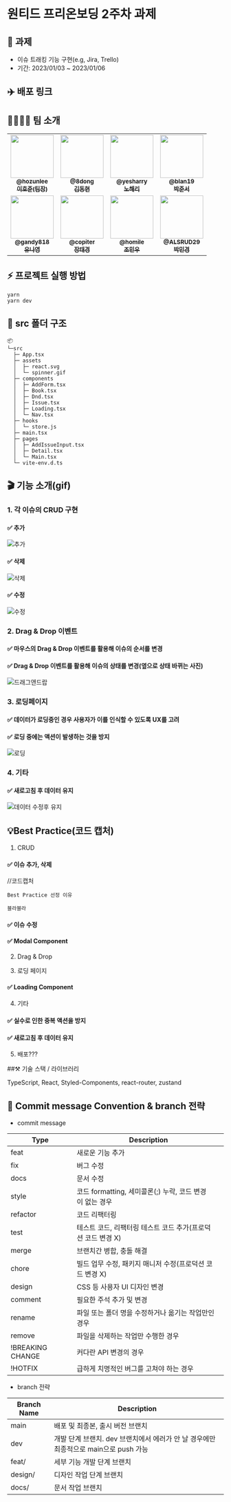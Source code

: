 # 원티드 프리온보딩 2주차 과제

## 🤝 과제 
- 이슈 트래킹 기능 구현(e.g, Jira, Trello)
- 기간: 2023/01/03 ~ 2023/01/06

## ✈️ 배포 링크

## 👨‍👩‍👧‍👦 팀 소개

<table>
<tr>
    <td align="center">
        <a href="https://github.com/hozunlee">
        <img src="https://avatars.githubusercontent.com/u/60101732?v=4" width="100px;" alt=""/>
        <br />
        <sub><b>@hozunlee</b></sub>
        <br />
        <sub><b>이호준(팀장)</b></sub>
        </a>
    </td>
    <td align="center">
        <a href="https://github.com/8dong">
        <img src="https://avatars.githubusercontent.com/u/96307662?v=4" width="100px;" alt=""/>
        <br />
        <sub><b>@8dong</b></sub>
        <br />
        <sub><b>김동현</b></sub>
        </a>
    </td>
    <td align="center">
        <a href="https://github.com/yesharry">
        <img src="https://avatars.githubusercontent.com/u/101863209?v=4" width="100px;" alt=""/>
        <br />
        <sub><b>@yesharry</b></sub>
        <br />
        <sub><b>노해리</b></sub>
        </a>
    </td>
    <td align="center">
        <a href="https://github.com/blan19">
        <img src="https://avatars.githubusercontent.com/u/66871265?v=4" width="100px;" alt=""/>
        <br />
        <sub><b>@blan19</b></sub>
        <br />
        <sub><b>박준서</b></sub>
        </a>
    </td>
</tr>
<tr>
    <td align="center">
        <a href="https://github.com/gandy818">
        <img src="https://avatars.githubusercontent.com/u/67881881?v=4" width="100px;" alt=""/>
        <br />
        <sub><b>@gandy818</b></sub>
        <br />
        <sub><b>유나영</b></sub>
        </a>
    </td>
    <td align="center">
        <a href="https://github.com/copiter">
        <img src="https://avatars.githubusercontent.com/u/99804262?v=4" width="100px;" alt=""/>
        <br />
        <sub><b>@copiter</b></sub>
        <br />
        <sub><b>장태경</b></sub>
        </a>
    </td>
    <td align="center">
        <a href="https://github.com/homile">
        <img src="https://avatars.githubusercontent.com/u/56163157?v=4" width="100px;" alt=""/>
        <br />
        <sub><b>@homile</b></sub>
        <br />
        <sub><b>조민우</b></sub>
        </a>
    </td>
    <td align="center">
        <a href="https://github.com/ALSRUD29">
        <img src="https://avatars.githubusercontent.com/u/107922059?v=4" width="100px;" alt=""/>
        <br />
        <sub><b>@ALSRUD29</b></sub>
        <br />
        <sub><b>박민경</b></sub>
        </a>
    </td>
</tr>
</table>

## ⚡️ 프로젝트 실행 방법

```
yarn
yarn dev
```

## 🌲 src 폴더 구조
```
📦 
└─src
  ├─ App.tsx
  ├─ assets
  │  ├─ react.svg
  │  └─ spinner.gif
  ├─ components
  │  ├─ AddForm.tsx
  │  ├─ Book.tsx
  │  ├─ Dnd.tsx
  │  ├─ Issue.tsx
  │  ├─ Loading.tsx
  │  └─ Nav.tsx
  ├─ hooks
  │  └─ store.js
  ├─ main.tsx
  ├─ pages
  │  ├─ AddIssueInput.tsx
  │  ├─ Detail.tsx
  │  └─ Main.tsx
  └─ vite-env.d.ts
```


## 🎬 기능 소개(gif)

### 1. 각 이슈의 CRUD 구현
#### ✅ 추가
![추가](https://user-images.githubusercontent.com/107922059/210996662-13b08940-8630-470e-bec2-f02b9267917d.gif)

#### ✅ 삭제
![삭제](https://user-images.githubusercontent.com/107922059/210996670-14dd2cd2-9066-4fa7-8a4d-d5b68c0f06aa.gif)

#### ✅ 수정
![수정](https://user-images.githubusercontent.com/107922059/210996649-8dee2547-a737-4a84-9d1d-f9307aabdb2f.gif)


### 2. Drag & Drop 이벤트
#### ✅ 마우스의 Drag & Drop 이벤트를 활용해 이슈의 순서를 변경 
#### ✅ Drag & Drop 이벤트를 활용해 이슈의 상태를 변경(옆으로 상태 바뀌는 사진)
![드래그앤드랍](https://user-images.githubusercontent.com/107922059/210996674-08b67998-0a87-4c5c-9a70-941e3f602601.gif)

### 3. 로딩페이지
#### ✅ 데이터가 로딩중인 경우 사용자가 이를 인식할 수 있도록 UX를 고려
#### ✅ 로딩 중에는 액션이 발생하는 것을 방지
![로딩](https://user-images.githubusercontent.com/107922059/210996634-17336457-82d0-48d3-afd9-3d23c2d2b94b.gif)


### 4. 기타
#### ✅ 새로고침 후 데이터 유지
![데이터 수정후 유지](https://user-images.githubusercontent.com/107922059/210996683-0becca9b-f63f-4f00-b56e-64c9db86c5f7.gif)

## 💡Best Practice(코드 캡처)

1. CRUD
#### ✅ 이슈 추가, 삭제
//코드캡처
```
Best Practice 선정 이유

블라블라
```

#### ✅ 이슈 수정

#### ✅ Modal Component

2. Drag & Drop 

3. 로딩 페이지

#### ✅ Loading Component

4. 기타

#### ✅ 실수로 인한 중복 액션을 방지

#### ✅ 새로고침 후 데이터 유지

5. 배포???


##⚒️ 기술 스택 / 라이브러리

TypeScript, React, Styled-Components, react-router, zustand

## 📝 Commit message Convention & branch 전략

- commit message


| Type             | Description                                                  |
| ---------------- | ------------------------------------------------------------ |
| feat             | 새로운 기능 추가                                             |
| fix              | 버그 수정                                                    |
| docs             | 문서 수정                                                    |
| style            | 코드 formatting, 세미콜론(;) 누락, 코드 변경이 없는 경우     |
| refactor         | 코드 리팩터링                                                |
| test             | 테스트 코드, 리팩터링 테스트 코드 추가(프로덕션 코드 변경 X) |
| merge            | 브랜치간 병합, 충돌 해결 |
| chore            | 빌드 업무 수정, 패키지 매니저 수정(프로덕션 코드 변경 X)     |
| design           | CSS 등 사용자 UI 디자인 변경                                 |
| comment          | 필요한 주석 추가 및 변경                                     |
| rename           | 파일 또는 폴더 명을 수정하거나 옮기는 작업만인 경우          |
| remove           | 파일을 삭제하는 작업만 수행한 경우                           |
| !BREAKING CHANGE | 커다란 API 변경의 경우                                       |
| !HOTFIX          | 급하게 치명적인 버그를 고쳐야 하는 경우                      |

- branch 전략

| Branch Name | Description                                                        |
| ----------- | ----------------------------------------------------------------- |
|    main     | 배포 및 최종본, 출시 버전 브랜치                                    |
|     dev     | 개발 단계 브랜치. dev 브랜치에서 에러가 안 날 경우에만 최종적으로 main으로 push 가능 |
|    feat/    | 세부 기능 개발 단계 브랜치                                          |
|   design/   | 디자인 작업 단계 브랜치                                             |
|    docs/    | 문서 작업 브랜치                                                    |
